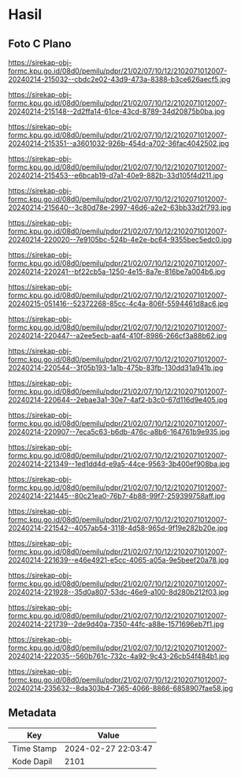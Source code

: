 # Hasil

## Foto C Plano

https://sirekap-obj-formc.kpu.go.id/08d0/pemilu/pdpr/21/02/07/10/12/2102071012007-20240214-215032--cbdc2e02-43d9-473a-8388-b3ce626aecf5.jpg

https://sirekap-obj-formc.kpu.go.id/08d0/pemilu/pdpr/21/02/07/10/12/2102071012007-20240214-215148--2d2ffa14-61ce-43cd-8789-34d20875b0ba.jpg

https://sirekap-obj-formc.kpu.go.id/08d0/pemilu/pdpr/21/02/07/10/12/2102071012007-20240214-215351--a3601032-926b-454d-a702-36fac4042502.jpg

https://sirekap-obj-formc.kpu.go.id/08d0/pemilu/pdpr/21/02/07/10/12/2102071012007-20240214-215453--e6bcab19-d7a1-40e9-882b-33d105f4d211.jpg

https://sirekap-obj-formc.kpu.go.id/08d0/pemilu/pdpr/21/02/07/10/12/2102071012007-20240214-215640--3c80d78e-2997-46d6-a2e2-63bb33d2f793.jpg

https://sirekap-obj-formc.kpu.go.id/08d0/pemilu/pdpr/21/02/07/10/12/2102071012007-20240214-220020--7e9105bc-524b-4e2e-bc64-9355bec5edc0.jpg

https://sirekap-obj-formc.kpu.go.id/08d0/pemilu/pdpr/21/02/07/10/12/2102071012007-20240214-220241--bf22cb5a-1250-4e15-8a7e-816be7a004b6.jpg

https://sirekap-obj-formc.kpu.go.id/08d0/pemilu/pdpr/21/02/07/10/12/2102071012007-20240215-051416--52372268-85cc-4c4a-806f-5594461d8ac6.jpg

https://sirekap-obj-formc.kpu.go.id/08d0/pemilu/pdpr/21/02/07/10/12/2102071012007-20240214-220447--a2ee5ecb-aaf4-410f-8986-266cf3a88b62.jpg

https://sirekap-obj-formc.kpu.go.id/08d0/pemilu/pdpr/21/02/07/10/12/2102071012007-20240214-220544--3f05b193-1a1b-475b-83fb-130dd31a941b.jpg

https://sirekap-obj-formc.kpu.go.id/08d0/pemilu/pdpr/21/02/07/10/12/2102071012007-20240214-220644--2ebae3a1-30e7-4af2-b3c0-67d116d9e405.jpg

https://sirekap-obj-formc.kpu.go.id/08d0/pemilu/pdpr/21/02/07/10/12/2102071012007-20240214-220907--7eca5c63-b6db-476c-a8b6-164761b9e935.jpg

https://sirekap-obj-formc.kpu.go.id/08d0/pemilu/pdpr/21/02/07/10/12/2102071012007-20240214-221349--1ed1dd4d-e9a5-44ce-9563-3b400ef908ba.jpg

https://sirekap-obj-formc.kpu.go.id/08d0/pemilu/pdpr/21/02/07/10/12/2102071012007-20240214-221445--80c21ea0-76b7-4b88-99f7-259399758aff.jpg

https://sirekap-obj-formc.kpu.go.id/08d0/pemilu/pdpr/21/02/07/10/12/2102071012007-20240214-221542--4057ab54-3118-4d58-965d-9f19e282b20e.jpg

https://sirekap-obj-formc.kpu.go.id/08d0/pemilu/pdpr/21/02/07/10/12/2102071012007-20240214-221639--e46e4921-e5cc-4065-a05a-9e5beef20a78.jpg

https://sirekap-obj-formc.kpu.go.id/08d0/pemilu/pdpr/21/02/07/10/12/2102071012007-20240214-221928--35d0a807-53dc-46e9-a100-8d280b212f03.jpg

https://sirekap-obj-formc.kpu.go.id/08d0/pemilu/pdpr/21/02/07/10/12/2102071012007-20240214-221739--2de9d40a-7350-44fc-a88e-1571696eb7f1.jpg

https://sirekap-obj-formc.kpu.go.id/08d0/pemilu/pdpr/21/02/07/10/12/2102071012007-20240214-222035--560b761c-732c-4a92-9c43-26cb54f484b1.jpg

https://sirekap-obj-formc.kpu.go.id/08d0/pemilu/pdpr/21/02/07/10/12/2102071012007-20240214-235632--8da303b4-7365-4066-8866-6858907fae58.jpg


## Metadata

| Key        | Value               |
| ---------- | ------------------- |
| Time Stamp | 2024-02-27 22:03:47 |
| Kode Dapil | 2101                |



